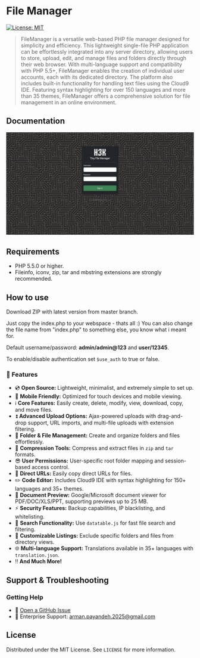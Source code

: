 # File Manager

[![License: MIT](https://img.shields.io/badge/License-MIT-yellow.svg)](https://opensource.org/licenses/MIT)

> FileManager is a versatile web-based PHP file manager designed for simplicity and efficiency. This lightweight single-file PHP application can be effortlessly integrated into any server directory, allowing users to store, upload, edit, and manage files and folders directly through their web browser. With multi-language support and compatibility with PHP 5.5+, FileManager enables the creation of individual user accounts, each with its dedicated directory. The platform also includes built-in functionality for handling text files using the Cloud9 IDE. Featuring syntax highlighting for over 150 languages and more than 35 themes, FileManager offers a comprehensive solution for file management in an online environment.


## Documentation

[![File Manager](screenshot.gif)](screenshot.gif)

## Requirements

- PHP 5.5.0 or higher.
- Fileinfo, iconv, zip, tar and mbstring extensions are strongly recommended.

## How to use

Download ZIP with latest version from master branch.

Just copy the index.php to your webspace - thats all :)
You can also change the file name from "index.php" to something else, you know what i meant for.

Default username/password: **admin/admin@123** and **user/12345**.


To enable/disable authentication set `$use_auth` to true or false.



### :loudspeaker: Features

- :cd: **Open Source:** Lightweight, minimalist, and extremely simple to set up.
- :iphone: **Mobile Friendly:** Optimized for touch devices and mobile viewing.
- :information_source: **Core Features:** Easily create, delete, modify, view, download, copy, and move files.
- :arrow_double_up: **Advanced Upload Options:** Ajax-powered uploads with drag-and-drop support, URL imports, and multi-file uploads with extension filtering.
- :file_folder: **Folder & File Management:** Create and organize folders and files effortlessly.
- :gift: **Compression Tools:** Compress and extract files in `zip` and `tar` formats.
- :sunglasses: **User Permissions:** User-specific root folder mapping and session-based access control.
- :floppy_disk: **Direct URLs:** Easily copy direct URLs for files.
- :pencil2: **Code Editor:** Includes Cloud9 IDE with syntax highlighting for 150+ languages and 35+ themes.
- :page_facing_up: **Document Preview:** Google/Microsoft document viewer for PDF/DOC/XLS/PPT, supporting previews up to 25 MB.
- :zap: **Security Features:** Backup capabilities, IP blacklisting, and whitelisting.
- :mag_right: **Search Functionality:** Use `datatable.js` for fast file search and filtering.
- :file_folder: **Customizable Listings:** Exclude specific folders and files from directory views.
- :globe_with_meridians: **Multi-language Support:** Translations available in 35+ languages with `translation.json`.
- :bangbang: **And Much More!**

## Support & Troubleshooting

### Getting Help
- 🐛 [Open a GitHub Issue](https://github.com/ArmanPayandeh/file-manager-php/issues)
- 📧 Enterprise Support: arman.payandeh.2025@gmail.com


## License
Distributed under the MIT License. See `LICENSE` for more information.
